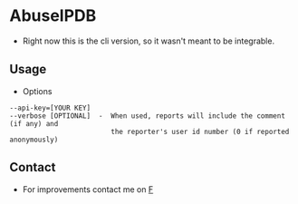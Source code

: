 # AbuseIPDB

* Right now this is the cli version, so it wasn't meant to be integrable.

## Usage
 * Options
```
--api-key=[YOUR KEY]
--verbose [OPTIONAL]  -  When used, reports will include the comment (if any) and 
                         the reporter's user id number (0 if reported anonymously)
```

## Contact
* For improvements contact me on [F](https://www.facebook.com/svz.17B)
